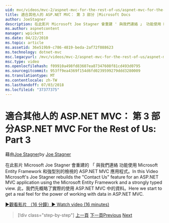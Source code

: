 ```yaml
---
uid: mvc/videos/mvc-2/aspnet-mvc-for-the-rest-of-us/aspnet-mvc-for-the-rest-of-us-part-3
title: 適合其他人的 ASP.NET MVC： 第 3 部分 |Microsoft Docs
author: JoeStagner
description: 在此影片 Microsoft Joe Stagner 會重建 ' 與我們連絡 」 功能使用 Microsoft Entity Framework 和強類型的 ASP.NET MVC 應用程式...
ms.author: aspnetcontent
manager: wpickett
ms.date: 04/22/2010
ms.topic: article
ms.assetid: 36e519b9-c786-4819-beda-2af72f088623
ms.technology: dotnet-mvc
msc.legacyurl: /mvc/videos/mvc-2/aspnet-mvc-for-the-rest-of-us/aspnet-mvc-for-the-rest-of-us-part-3
msc.type: video
ms.openlocfilehash: f09910a498fd83607ea87347608f81cd493d0795
ms.sourcegitcommit: 953ff9ea4369f154d6fd0239599279ddd3280009
ms.translationtype: MT
ms.contentlocale: zh-TW
ms.lasthandoff: 07/03/2018
ms.locfileid: "37377375"
---
```

<a name="aspnet-mvc-for-the-rest-of-us-part-3"></a><span data-ttu-id="5731c-103">適合其他人的 ASP.NET MVC： 第 3 部分</span><span class="sxs-lookup"><span data-stu-id="5731c-103">ASP.NET MVC For the Rest of Us: Part 3</span></span>
====================
<span data-ttu-id="5731c-104">藉由[Joe Stagner](https://github.com/JoeStagner)</span><span class="sxs-lookup"><span data-stu-id="5731c-104">by [Joe Stagner](https://github.com/JoeStagner)</span></span>

<span data-ttu-id="5731c-105">在此影片 Microsoft Joe Stagner 會重建的 「 與我們連絡 功能使用 Microsoft Entity Framework 和強型別的檢視的 ASP.NET MVC 應用程式。</span><span class="sxs-lookup"><span data-stu-id="5731c-105">In this Video Microsoft's Joe Stagner rebuilds the "Contact Us" feature for an ASP.NET MVC application using the Microsoft Entity Framework and a strongly typed view.</span></span> <span data-ttu-id="5731c-106">此，我們先概略了實際的使用 ASP.NET MVC 中的資料。</span><span class="sxs-lookup"><span data-stu-id="5731c-106">Here we start to get a real feel for the power of working with data in ASP.NET MVC.</span></span>

[<span data-ttu-id="5731c-107">&#9654;觀看影片 （16 分鐘）</span><span class="sxs-lookup"><span data-stu-id="5731c-107">&#9654; Watch video (16 minutes)</span></span>](https://channel9.msdn.com/Blogs/ASP-NET-Site-Videos/aspnet-mvc-for-the-rest-of-us-part-3)

> [!div class="step-by-step"]
> <span data-ttu-id="5731c-108">[上一頁](aspnet-mvc-for-the-rest-of-us-part-2.md)
> [下一頁](aspnet-mvc-for-the-rest-of-us-part-4.md)</span><span class="sxs-lookup"><span data-stu-id="5731c-108">[Previous](aspnet-mvc-for-the-rest-of-us-part-2.md)
[Next](aspnet-mvc-for-the-rest-of-us-part-4.md)</span></span>
